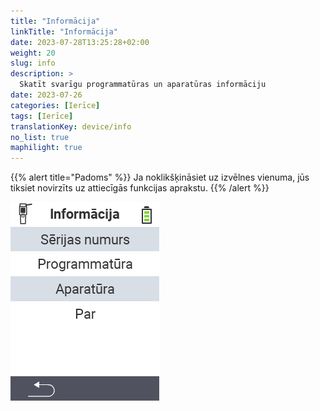 ```yaml
---
title: "Informācija"
linkTitle: "Informācija"
date: 2023-07-28T13:25:28+02:00
weight: 20
slug: info
description: >
  Skatīt svarīgu programmatūras un aparatūras informāciju
date: 2023-07-26
categories: [Ierīce]
tags: [Ierīce]
translationKey: device/info
no_list: true
maphilight: true
---
```

{{% alert title="Padoms" %}}
Ja noklikšķināsiet uz izvēlnes vienuma, jūs tiksiet novirzīts uz attiecīgās funkcijas aprakstu.
{{% /alert %}}

<img src="images/menu.png" alt="VitalControl Info" title="Informācija" usemap="#workmap" class="maphilight" />

<map name="workmap">
  <area shape="rect" coords="2,40,238,80" alt="Sērijas numurs" title="Lai iegūtu ierīces sērijas numuru, noklikšķiniet šeit&#10;Mausklick: zur Dokumentation" href="/en/docs/device/info/serial-number/">
  <area shape="rect" coords="2,80,238,120" alt="Programmatūra" title="Instrukcijas, kā skatīt jūsu programmatūras versiju, var atrast šeit&#10;Mausklick: zur Dokumentation" href="/en/docs/firmware/versions/">
  <area shape="rect" coords="2,120,238,160" alt="Aparatūra" title="Lai piekļūtu ierīces aparatūras informācijai, noklikšķiniet šeit&#10;Mausklick: zur Dokumentation" href="/en/docs/device/info/hardware/">
  <area shape="rect" coords="2,160,238,200" alt="Par" title="Atvērt piegādātāja informāciju&#10;Mausklick: zur Dokumentation" href="/en/docs/device/info/about/">

  <area shape="rect" coords="2,282,120,319" alt="Atpakaļ" title="Atgriezties iepriekšējā līmenī&#10;Mouse click: open documentation" href="/en/docs/device/">
</map>
